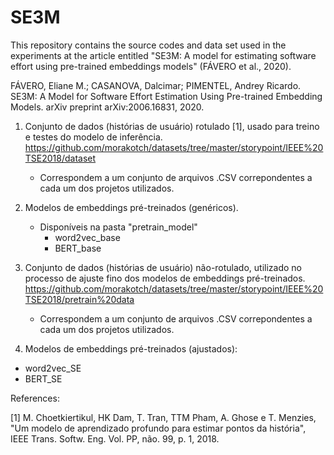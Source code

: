 # SE3M
This repository contains the source codes and data set used in the experiments at the article entitled "SE3M: A model for estimating software effort using pre-trained embeddings models" (FÁVERO et al., 2020).

FÁVERO, Eliane M.; CASANOVA, Dalcimar; PIMENTEL, Andrey Ricardo. SE3M: A Model for Software Effort Estimation Using Pre-trained Embedding Models. arXiv preprint arXiv:2006.16831, 2020.


1. Conjunto de dados (histórias de usuário) rotulado [1], usado para treino e testes do modelo de inferência.
   https://github.com/morakotch/datasets/tree/master/storypoint/IEEE%20TSE2018/dataset
   
   - Correspondem a um conjunto de arquivos .CSV correpondentes a cada um dos projetos utilizados. 

2. Modelos de embeddings pré-treinados (genéricos). 
   - Disponíveis na pasta "pretrain_model"
     - word2vec_base
     - BERT_base

3. Conjunto de dados (histórias de usuário) não-rotulado, utilizado no processo de ajuste fino dos modelos de embeddings pré-treinados.
      https://github.com/morakotch/datasets/tree/master/storypoint/IEEE%20TSE2018/pretrain%20data
   
   - Correspondem a um conjunto de arquivos .CSV correpondentes a cada um dos projetos utilizados. 

4. Modelos de embeddings pré-treinados (ajustados):
  - word2vec_SE
  - BERT_SE


References:

[1] M. Choetkiertikul, HK Dam, T. Tran, TTM Pham, A. Ghose e T. Menzies, "Um modelo de aprendizado profundo para estimar pontos da história", IEEE Trans. Softw. Eng. Vol. PP, não. 99, p. 1, 2018.





















